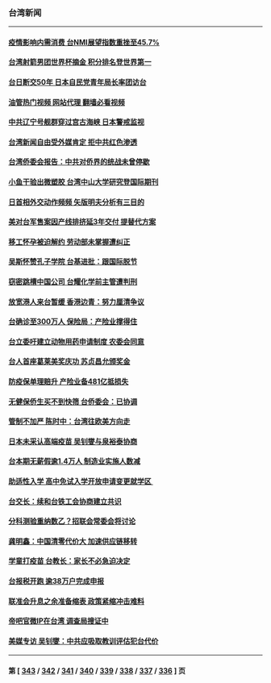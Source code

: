 ### 台湾新闻
---
#### [疫情影响内需消费 台NMI展望指数重挫至45.7%](../../pages/ncid1349361/n13725999.md?05032045) 
#### [台湾射箭男团世界杯摘金 积分排名登世界第一](../../pages/ncid1349361/n13725994.md?05032045) 
#### [台日断交50年 日本自民党青年局长率团访台](../../pages/ncid1349361/n13726098.md?05032045) 
#### [油管热门视频 网站代理 翻墙必看视频](http://209.222.30.114:81/youtube.html?05032045)
#### [中共辽宁号舰群穿过宫古海峡 日本警戒监视](../../pages/ncid1349361/n13726038.md?05032045) 
#### [台湾新闻自由受外媒肯定 拒中共红色渗透](../../pages/ncid1349361/n13725909.md?05032045) 
#### [台湾侨委会报告：中共对侨界的统战未曾停歇](../../pages/ncid1349361/n13725587.md?05032045) 
#### [小鱼干验出微塑胶 台湾中山大学研究登国际期刊](../../pages/ncid1349361/n13725406.md?05032045) 
#### [日首相外交动作频频 矢版明夫分析有三目的](../../pages/ncid1349361/n13725662.md?05032045) 
#### [美对台军售案因产线排挤延3年交付 提替代方案](../../pages/ncid1349361/n13725597.md?05032045) 
#### [移工怀孕被迫解约 劳动部未掌握遭纠正](../../pages/ncid1349361/n13725660.md?05032045) 
#### [吴斯怀赞孔子学院 台基进批：跟国际脱节](../../pages/ncid1349361/n13725581.md?05032045) 
#### [窃密跳槽中国公司 台耀化学前主管遭判刑](../../pages/ncid1349361/n13725659.md?05032045) 
#### [放宽港人来台暂缓 香港边青：努力厘清争议](../../pages/ncid1349361/n13725658.md?05032045) 
#### [台确诊至300万人 保险局：产险业撑得住](../../pages/ncid1349361/n13725622.md?05032045) 
#### [台立委吁建立动物用药申请制度 农委会同意](../../pages/ncid1349361/n13725647.md?05032045) 
#### [台人首座葛莱美奖庆功 苏贞昌允颁奖金](../../pages/ncid1349361/n13725648.md?05032045) 
#### [防疫保单理赔升 产险业备481亿抵损失](../../pages/ncid1349361/n13725625.md?05032045) 
#### [无健保侨生买不到快筛 台侨委会：已协调](../../pages/ncid1349361/n13725620.md?05032045) 
#### [管制不加严  陈时中：台湾往欧美方向走](../../pages/ncid1349361/n13725626.md?05032045) 
#### [日本未采认高端疫苗 吴钊燮与泉裕泰协商](../../pages/ncid1349361/n13725621.md?05032045) 
#### [台本期无薪假逾1.4万人 制造业实施人数减](../../pages/ncid1349361/n13725631.md?05032045) 
#### [助适性入学 高中免试入学开放申请变更就学区 ](../../pages/ncid1349361/n13725630.md?05032045) 
#### [台交长：续和台铁工会协商建立共识](../../pages/ncid1349361/n13725628.md?05032045) 
#### [分科测验重纳数乙？招联会常委会将讨论](../../pages/ncid1349361/n13725624.md?05032045) 
#### [龚明鑫：中国清零代价大 加速供应链移转](../../pages/ncid1349361/n13725584.md?05032045) 
#### [学童打疫苗 台教长：家长不必急迫决定](../../pages/ncid1349361/n13725623.md?05032045) 
#### [台报税开跑 逾38万户完成申报](../../pages/ncid1349361/n13725616.md?05032045) 
#### [联准会升息之余准备缩表 政策紧缩冲击难料](../../pages/ncid1349361/n13725579.md?05032045) 
#### [帝吧官微IP在台湾 调查局搜证中](../../pages/ncid1349361/n13725582.md?05032045) 
#### [美媒专访 吴钊燮：中共应吸取教训评估犯台代价](../../pages/ncid1349361/n13725585.md?05032045) 

---
#### 第 [ [343](./343.md?05032045) / [342](./342.md?05032045) / [341](./341.md?05032045) / [340](./340.md?05032045) / [339](./339.md?05032045) / [338](./338.md?05032045) / [337](./337.md?05032045) / [336](./336.md?05032045) ] 页
